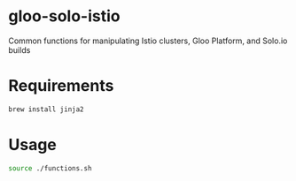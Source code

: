# gloo-solo-istio
Common functions for manipulating Istio clusters, Gloo Platform, and Solo.io builds

# Requirements

```bash
brew install jinja2
```

# Usage

```bash
source ./functions.sh
```
